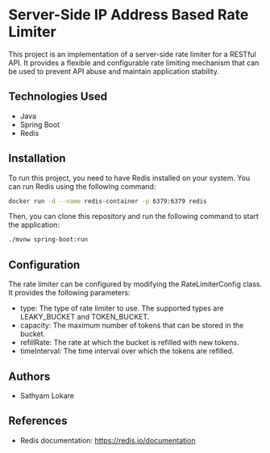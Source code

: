 # Server-Side IP Address Based Rate Limiter
This project is an implementation of a server-side rate limiter for a RESTful API. It provides a flexible and configurable rate limiting mechanism that can be used to prevent API abuse and maintain application stability.

## Technologies Used
- Java
- Spring Boot
- Redis

## Installation
To run this project, you need to have Redis installed on your system. You can run Redis using the following command:

```sh
docker run -d --name redis-container -p 6379:6379 redis
```

Then, you can clone this repository and run the following command to start the application:

```sh
./mvnw spring-boot:run
```


## Configuration
The rate limiter can be configured by modifying the RateLimiterConfig class. It provides the following parameters:

- type: The type of rate limiter to use. The supported types are LEAKY_BUCKET and TOKEN_BUCKET.
- capacity: The maximum number of tokens that can be stored in the bucket.
- refillRate: The rate at which the bucket is refilled with new tokens.
- timeInterval: The time interval over which the tokens are refilled.


## Authors
- Sathyam Lokare

## References
- Redis documentation: https://redis.io/documentation
